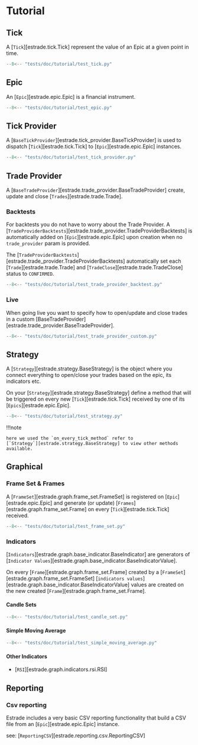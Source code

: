 # Tutorial
## Tick

A [`Tick`][estrade.tick.Tick] represent the value of an Epic at a given point in time.

```python
--8<-- "tests/doc/tutorial/test_tick.py"
```

## Epic
An [`Epic`][estrade.epic.Epic] is a financial instrument.

```python
--8<-- "tests/doc/tutorial/test_epic.py"
```

## Tick Provider

A [`BaseTickProvider`][estrade.tick_provider.BaseTickProvider] is used to dispatch 
[`Tick`][estrade.tick.Tick] to [`Epic`][estrade.epic.Epic] instances.

```python
--8<-- "tests/doc/tutorial/test_tick_provider.py"
```

## Trade Provider

A [`BaseTradeProvider`][estrade.trade_provider.BaseTradeProvider] create, update and close 
[`Trades`][estrade.trade.Trade].

### Backtests
For backtests you do not have to worry about the Trade Provider. A 
[`TradeProviderBacktests`][estrade.trade_provider.TradeProviderBacktests] is automatically
added on [`Epic`][estrade.epic.Epic] upon creation when no `trade_provider` param is 
provided.

The [`TradeProviderBacktests`][estrade.trade_provider.TradeProviderBacktests] automatically
set each [`Trade`][estrade.trade.Trade] and [`TradeClose`][estrade.trade.TradeClose] status
to `CONFIRMED`.

```python
--8<-- "tests/doc/tutorial/test_trade_provider_backtest.py"
```

### Live

When going live you want to specify how to open/update and close trades in a custom 
[BaseTradeProvider][estrade.trade_provider.BaseTradeProvider].

```python
--8<-- "tests/doc/tutorial/test_trade_provider_custom.py"
```


## Strategy

A [`Strategy`][estrade.strategy.BaseStrategy] is the object where you connect
everything to open/close your trades based on the epic, its indicators etc.

On your [`Strategy`][estrade.strategy.BaseStrategy] define a method that will be triggered
on every new [`Tick`][estrade.tick.Tick] received by one of its [`Epics`][estrade.epic.Epic].
 
```python
--8<-- "tests/doc/tutorial/test_strategy.py"
```

!!!note

    here we used the `on_every_tick_method` refer to 
    [`Strategy`][estrade.strategy.BaseStrategy] to view other methods available.

## Graphical

### Frame Set & Frames

A [`FrameSet`][estrade.graph.frame_set.FrameSet] is registered on [`Epic`][estrade.epic.Epic]
and generate (or update) [`Frames`][estrade.graph.frame_set.Frame] on every 
[`Tick`][estrade.tick.Tick] received.

```python
--8<-- "tests/doc/tutorial/test_frame_set.py"
```

### Indicators

[`Indicators`][estrade.graph.base_indicator.BaseIndicator] are generators of [`Indicator Values`][estrade.graph.base_indicator.BaseIndicatorValue].

On every [`Frame`][estrade.graph.frame_set.Frame] created by a [`FrameSet`][estrade.graph.frame_set.FrameSet]
[`indicators values`][estrade.graph.base_indicator.BaseIndicatorValue] values are created on the new created [`Frame`][estrade.graph.frame_set.Frame].

#### Candle Sets

```python
--8<-- "tests/doc/tutorial/test_candle_set.py"
```

#### Simple Moving Average

```python
--8<-- "tests/doc/tutorial/test_simple_moving_average.py"
```


#### Other Indicators

- [`RSI`][estrade.graph.indicators.rsi.RSI]


## Reporting

### Csv reporting

Estrade includes a very basic CSV reporting functionality that build a 
CSV file from an [`Epic`][estrade.epic.Epic] instance.

see: [`ReportingCSV`][estrade.reporting.csv.ReportingCSV]



